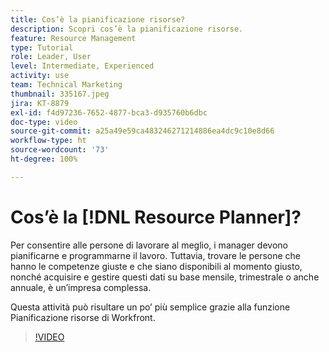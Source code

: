 ```yaml
---
title: Cos’è la pianificazione risorse?
description: Scopri cos’è la pianificazione risorse.
feature: Resource Management
type: Tutorial
role: Leader, User
level: Intermediate, Experienced
activity: use
team: Technical Marketing
thumbnail: 335167.jpeg
jira: KT-8879
exl-id: f4d97236-7652-4877-bca3-d935760b6dbc
doc-type: video
source-git-commit: a25a49e59ca483246271214886ea4dc9c10e8d66
workflow-type: ht
source-wordcount: '73'
ht-degree: 100%

---
```


# Cos’è la [!DNL Resource Planner]?

Per consentire alle persone di lavorare al meglio, i manager devono pianificarne e programmarne il lavoro. Tuttavia, trovare le persone che hanno le competenze giuste e che siano disponibili al momento giusto, nonché acquisire e gestire questi dati su base mensile, trimestrale o anche annuale, è un’impresa complessa.

Questa attività può risultare un po’ più semplice grazie alla funzione Pianificazione risorse di Workfront.


>[!VIDEO](https://video.tv.adobe.com/v/335167/?quality=12&learn=on)
